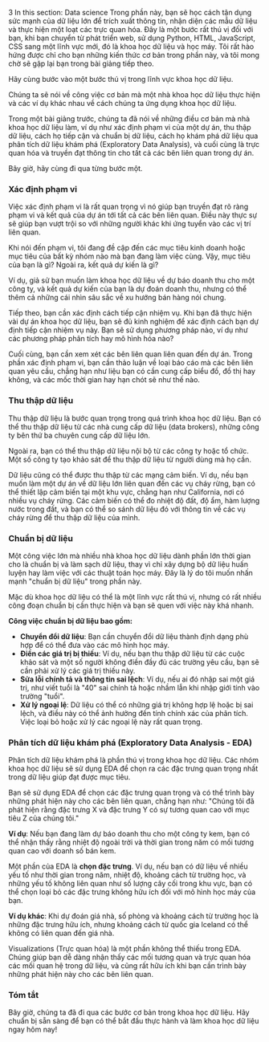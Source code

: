 3 In this section: Data science
Trong phần này, bạn sẽ học cách tận dụng sức mạnh của dữ liệu lớn để trích xuất thông tin, nhận diện các mẫu dữ liệu và thực hiện một loạt các trực quan hóa.
Đây là một bước rất thú vị đối với bạn, khi bạn chuyển từ phát triển web, sử dụng Python, HTML, JavaScript, CSS sang một lĩnh vực mới, đó là khoa học dữ liệu và học máy.
Tôi rất hào hứng được chỉ cho bạn những kiến thức cơ bản trong phần này, và tôi mong chờ sẽ gặp lại bạn trong bài giảng tiếp theo.

Hãy cùng bước vào một bước thú vị trong lĩnh vực khoa học dữ liệu.

Chúng ta sẽ nói về công việc cơ bản mà một nhà khoa học dữ liệu thực hiện và các ví dụ khác nhau về cách chúng ta ứng dụng khoa học dữ liệu.

Trong một bài giảng trước, chúng ta đã nói về những điều cơ bản mà nhà khoa học dữ liệu làm, ví dụ như xác định phạm vi của một dự án, thu thập dữ liệu, cách họ tiếp cận và chuẩn bị dữ liệu, cách họ khám phá dữ liệu qua phân tích dữ liệu khám phá (Exploratory Data Analysis), và cuối cùng là trực quan hóa và truyền đạt thông tin cho tất cả các bên liên quan trong dự án.

Bây giờ, hãy cùng đi qua từng bước một.

### Xác định phạm vi

Việc xác định phạm vi là rất quan trọng vì nó giúp bạn truyền đạt rõ ràng phạm vi và kết quả của dự án tới tất cả các bên liên quan. Điều này thực sự sẽ giúp bạn vượt trội so với những người khác khi ứng tuyển vào các vị trí liên quan.

Khi nói đến phạm vi, tôi đang đề cập đến các mục tiêu kinh doanh hoặc mục tiêu của bất kỳ nhóm nào mà bạn đang làm việc cùng. Vậy, mục tiêu của bạn là gì? Ngoài ra, kết quả dự kiến là gì?

Ví dụ, giả sử bạn muốn làm khoa học dữ liệu về dự báo doanh thu cho một công ty, và kết quả dự kiến của bạn là dự đoán doanh thu, nhưng có thể thêm cả những cái nhìn sâu sắc về xu hướng bán hàng nói chung.

Tiếp theo, bạn cần xác định cách tiếp cận nhiệm vụ. Khi bạn đã thực hiện vài dự án khoa học dữ liệu, bạn sẽ đủ kinh nghiệm để xác định cách bạn dự định tiếp cận nhiệm vụ này. Bạn sẽ sử dụng phương pháp nào, ví dụ như các phương pháp phân tích hay mô hình hóa nào?

Cuối cùng, bạn cần xem xét các bên liên quan liên quan đến dự án. Trong phần xác định phạm vi, bạn cần thảo luận về loại báo cáo mà các bên liên quan yêu cầu, chẳng hạn như liệu bạn có cần cung cấp biểu đồ, đồ thị hay không, và các mốc thời gian hay hạn chót sẽ như thế nào.

### Thu thập dữ liệu

Thu thập dữ liệu là bước quan trọng trong quá trình khoa học dữ liệu. Bạn có thể thu thập dữ liệu từ các nhà cung cấp dữ liệu (data brokers), những công ty bên thứ ba chuyên cung cấp dữ liệu lớn.

Ngoài ra, bạn có thể thu thập dữ liệu nội bộ từ các công ty hoặc tổ chức. Một số công ty tạo khảo sát để thu thập dữ liệu từ người dùng mà họ cần.

Dữ liệu cũng có thể được thu thập từ các mạng cảm biến. Ví dụ, nếu bạn muốn làm một dự án về dữ liệu lớn liên quan đến các vụ cháy rừng, bạn có thể thiết lập cảm biến tại một khu vực, chẳng hạn như California, nơi có nhiều vụ cháy rừng. Các cảm biến có thể đo nhiệt độ đất, độ ẩm, hàm lượng nước trong đất, và bạn có thể so sánh dữ liệu đó với thông tin về các vụ cháy rừng để thu thập dữ liệu của mình.

### Chuẩn bị dữ liệu

Một công việc lớn mà nhiều nhà khoa học dữ liệu dành phần lớn thời gian cho là chuẩn bị và làm sạch dữ liệu, thay vì chỉ xây dựng bộ dữ liệu huấn luyện hay làm việc với các thuật toán học máy. Đây là lý do tôi muốn nhấn mạnh "chuẩn bị dữ liệu" trong phần này.

Mặc dù khoa học dữ liệu có thể là một lĩnh vực rất thú vị, nhưng có rất nhiều công đoạn chuẩn bị cần thực hiện và bạn sẽ quen với việc này khá nhanh. 

**Công việc chuẩn bị dữ liệu bao gồm:**
- **Chuyển đổi dữ liệu**: Bạn cần chuyển đổi dữ liệu thành định dạng phù hợp để có thể đưa vào các mô hình học máy.
- **Điền các giá trị bị thiếu**: Ví dụ, nếu bạn thu thập dữ liệu từ các cuộc khảo sát và một số người không điền đầy đủ các trường yêu cầu, bạn sẽ cần phải xử lý các giá trị thiếu này.
- **Sửa lỗi chính tả và thông tin sai lệch**: Ví dụ, nếu ai đó nhập sai một giá trị, như viết tuổi là "40" sai chính tả hoặc nhầm lẫn khi nhập giới tính vào trường "tuổi".
- **Xử lý ngoại lệ**: Dữ liệu có thể có những giá trị không hợp lệ hoặc bị sai lệch, và điều này có thể ảnh hưởng đến tính chính xác của phân tích. Việc loại bỏ hoặc xử lý các ngoại lệ này rất quan trọng.

### Phân tích dữ liệu khám phá (Exploratory Data Analysis - EDA)

Phân tích dữ liệu khám phá là phần thú vị trong khoa học dữ liệu. Các nhóm khoa học dữ liệu sẽ sử dụng EDA để chọn ra các đặc trưng quan trọng nhất trong dữ liệu giúp đạt được mục tiêu.

Bạn sẽ sử dụng EDA để chọn các đặc trưng quan trọng và có thể trình bày những phát hiện này cho các bên liên quan, chẳng hạn như: "Chúng tôi đã phát hiện rằng đặc trưng X và đặc trưng Y có sự tương quan cao với mục tiêu Z của chúng tôi."

**Ví dụ**: Nếu bạn đang làm dự báo doanh thu cho một công ty kem, bạn có thể nhận thấy rằng nhiệt độ ngoài trời và thời gian trong năm có mối tương quan cao với doanh số bán kem.

Một phần của EDA là **chọn đặc trưng**. Ví dụ, nếu bạn có dữ liệu về nhiều yếu tố như thời gian trong năm, nhiệt độ, khoảng cách từ trường học, và những yếu tố không liên quan như số lượng cây cối trong khu vực, bạn có thể chọn loại bỏ các đặc trưng không hữu ích đối với mô hình học máy của bạn.

**Ví dụ khác**: Khi dự đoán giá nhà, số phòng và khoảng cách từ trường học là những đặc trưng hữu ích, nhưng khoảng cách từ quốc gia Iceland có thể không có liên quan đến giá nhà.

Visualizations (Trực quan hóa) là một phần không thể thiếu trong EDA. Chúng giúp bạn dễ dàng nhận thấy các mối tương quan và trực quan hóa các mối quan hệ trong dữ liệu, và cũng rất hữu ích khi bạn cần trình bày những phát hiện này cho các bên liên quan.

### Tóm tắt

Bây giờ, chúng ta đã đi qua các bước cơ bản trong khoa học dữ liệu. Hãy chuẩn bị sẵn sàng để bạn có thể bắt đầu thực hành và làm khoa học dữ liệu ngay hôm nay!
